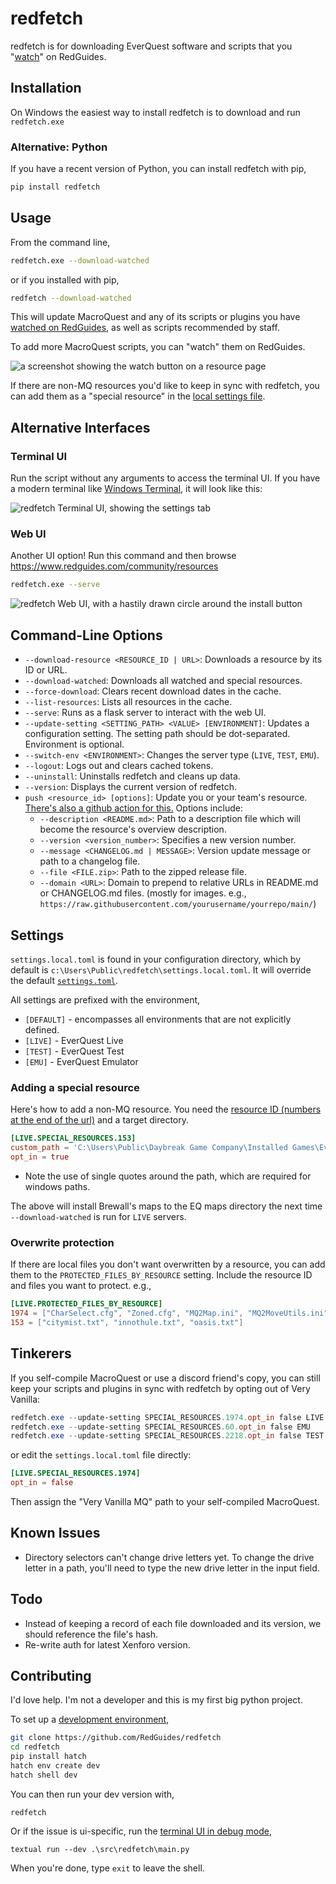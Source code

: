 # redfetch

redfetch is for downloading EverQuest software and scripts that you "[watch](https://www.redguides.com/community/watched/resources)" on RedGuides. 

## Installation

On Windows the easiest way to install redfetch is to download and run `redfetch.exe`

### Alternative: Python
If you have a recent version of Python, you can install redfetch with pip,

```bash
pip install redfetch
```

## Usage

From the command line,

```bash
redfetch.exe --download-watched
```
or if you installed with pip,

```bash
redfetch --download-watched
```

This will update MacroQuest and any of its scripts or plugins you have [watched on RedGuides](https://www.redguides.com/community/watched/resources), as well as scripts recommended by staff.

To add more MacroQuest scripts, you can "watch" them on RedGuides. 

![a screenshot showing the watch button on a resource page](./images/watch.png)

If there are non-MQ resources you'd like to keep in sync with redfetch, you can add them as a "special resource" in the [local settings file](#settings). 

## Alternative Interfaces

### Terminal UI
Run the script without any arguments to access the terminal UI. If you have a modern terminal like [Windows Terminal](https://apps.microsoft.com/store/detail/windows-terminal/9N0DX20HK701), it will look like this:

![redfetch Terminal UI, showing the settings tab](./images/terminal-ui.png)

### Web UI
Another UI option! Run this command and then browse https://www.redguides.com/community/resources
```bash
redfetch.exe --serve
```

![redfetch Web UI, with a hastily drawn circle around the install button](./images/webui.png)

## Command-Line Options

- `--download-resource <RESOURCE_ID | URL>`: Downloads a resource by its ID or URL.
- `--download-watched`: Downloads all watched and special resources.
- `--force-download`: Clears recent download dates in the cache.
- `--list-resources`: Lists all resources in the cache.
- `--serve`: Runs as a flask server to interact with the web UI.
- `--update-setting <SETTING_PATH> <VALUE> [ENVIRONMENT]`: Updates a configuration setting. The setting path should be dot-separated. Environment is optional.
- `--switch-env <ENVIRONMENT>`: Changes the server type (`LIVE`, `TEST`, `EMU`).
- `--logout`: Logs out and clears cached tokens.
- `--uninstall`: Uninstalls redfetch and cleans up data.
- `--version`: Displays the current version of redfetch.
- `push <resource_id> [options]`: Update you or your team's resource. [There's also a github action for this.](https://github.com/marketplace/actions/redguides-publish) Options include:
  - `--description <README.md>`: Path to a description file which will become the resource's overview description.
  - `--version <version_number>`: Specifies a new version number.
  - `--message <CHANGELOG.md | MESSAGE>`: Version update message or path to a changelog file.
  - `--file <FILE.zip>`: Path to the zipped release file.
  - `--domain <URL>`: Domain to prepend to relative URLs in README.md or CHANGELOG.md files. (mostly for images. e.g., `https://raw.githubusercontent.com/yourusername/yourrepo/main/`)

## Settings

`settings.local.toml` is found in your configuration directory, which by default is `c:\Users\Public\redfetch\settings.local.toml`. It will override the default [`settings.toml`](./src/redfetch/settings.toml).

All settings are prefixed with the environment,

- `[DEFAULT]` - encompasses all environments that are not explicitly defined.
- `[LIVE]` - EverQuest Live
- `[TEST]` - EverQuest Test
- `[EMU]` - EverQuest Emulator

### Adding a special resource
Here's how to add a non-MQ resource. You need the [resource ID (numbers at the end of the url)](https://www.redguides.com/community/resources/brewalls-everquest-maps.153/) and a target directory.

```toml
[LIVE.SPECIAL_RESOURCES.153]
custom_path = 'C:\Users\Public\Daybreak Game Company\Installed Games\EverQuest\maps\Brewall_Maps'
opt_in = true
```
* Note the use of single quotes around the path, which are required for windows paths.

The above will install Brewall's maps to the EQ maps directory the next time `--download-watched` is run for `LIVE` servers.

### Overwrite protection

If there are local files you don't want overwritten by a resource, you can add them to the `PROTECTED_FILES_BY_RESOURCE` setting. Include the resource ID and files you want to protect. e.g.,

```toml
[LIVE.PROTECTED_FILES_BY_RESOURCE]
1974 = ["CharSelect.cfg", "Zoned.cfg", "MQ2Map.ini", "MQ2MoveUtils.ini"]
153 = ["citymist.txt", "innothule.txt", "oasis.txt"]
```

## Tinkerers

If you self-compile MacroQuest or use a discord friend's copy, you can still keep your scripts and plugins in sync with redfetch by opting out of Very Vanilla:

```powershell
redfetch.exe --update-setting SPECIAL_RESOURCES.1974.opt_in false LIVE
redfetch.exe --update-setting SPECIAL_RESOURCES.60.opt_in false EMU
redfetch.exe --update-setting SPECIAL_RESOURCES.2218.opt_in false TEST
```
or edit the `settings.local.toml` file directly:
```toml
[LIVE.SPECIAL_RESOURCES.1974]
opt_in = false
```
Then assign the "Very Vanilla MQ" path to your self-compiled MacroQuest.

## Known Issues
- Directory selectors can't change drive letters yet. To change the drive letter in a path, you'll need to type the new drive letter in the input field.

## Todo
- Instead of keeping a record of each file downloaded and its version, we should reference the file's hash.
- Re-write auth for latest Xenforo version.

## Contributing

I'd love help. I'm not a developer and this is my first big python project.

To set up a [development environment](https://hatch.pypa.io/latest/environment/),

```bash
git clone https://github.com/RedGuides/redfetch
cd redfetch
pip install hatch
hatch env create dev
hatch shell dev
```
You can then run your dev version with,

`redfetch`

Or if the issue is ui-specific, run the [terminal UI in debug mode](https://textual.textualize.io/guide/devtools/#live-editing),

`textual run --dev .\src\redfetch\main.py`

When you're done, type `exit` to leave the shell.
